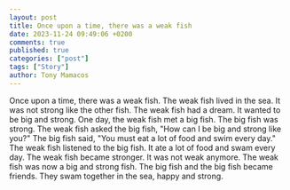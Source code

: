 ```yaml
---
layout: post
title: Once upon a time, there was a weak fish
date: 2023-11-24 09:49:06 +0200
comments: true
published: true
categories: ["post"]
tags: ["Story"]
author: Tony Mamacos
---
```

Once upon a time, there was a weak fish. The weak fish lived in the sea. It was not strong like the other fish. The weak fish had a dream. It wanted to be big and strong.
One day, the weak fish met a big fish. The big fish was strong. The weak fish asked the big fish, "How can I be big and strong like you?" The big fish said, "You must eat a lot of food and swim every day."
The weak fish listened to the big fish. It ate a lot of food and swam every day. The weak fish became stronger. It was not weak anymore. The weak fish was now a big and strong fish. The big fish and the big fish became friends. They swam together in the sea, happy and strong.
